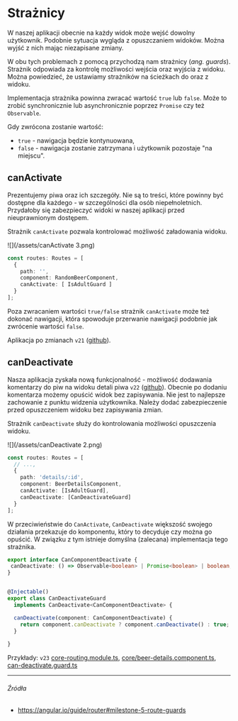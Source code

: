 # Strażnicy

W naszej aplikacji obecnie na każdy widok może wejść dowolny użytkownik. Podobnie sytuacja wygląda z opuszczaniem widoków. Można wyjść z nich mając niezapisane zmiany. 

W obu tych problemach z pomocą przychodzą nam strażnicy (_ang. guards_). Strażnik odpowiada za kontrolę możliwości wejścia oraz wyjścia z widoku. Można powiedzieć, że ustawiamy strażników na ścieżkach do oraz z widoku.

Implementacja strażnika powinna zwracać wartość `true` lub `false`. Może to zrobić synchronicznie lub asynchronicznie poprzez `Promise` czy też `Observable`. 

Gdy zwrócona zostanie wartość:
 * `true` - nawigacja będzie kontynuowana,
 * `false` - nawigacja zostanie zatrzymana i użytkownik pozostaje "na miejscu".

## canActivate

Prezentujemy piwa oraz ich szczegóły. Nie są to treści, które powinny być dostępne dla każdego - w szczególności dla osób niepełnoletnich. Przydałoby się zabezpieczyć widoki w naszej aplikacji przed nieuprawnionym dostępem.

Strażnik `canActivate` pozwala kontrolować możliwość załadowania widoku.

![](/assets/canActivate 3.png)

```ts
const routes: Routes = [
  {
    path: '', 
    component: RandomBeerComponent, 
    canActivate: [ IsAdultGuard ]
  }
];
```

Poza zwracaniem wartości `true/false` strażnik `canActivate` może też dokonać nawigacji, która spowoduje przerwanie nawigacji podobnie jak zwrócenie wartości `false`.

Aplikacja po zmianach `v21` ([github](https://github.com/mmotel/ng-beers-app/tree/v21/src/app)).

## canDeactivate

Nasza aplikacja zyskała nową funkcjonalność - możliwość dodawania komentarzy do piw na widoku detali piwa `v22` ([github](https://github.com/mmotel/ng-beers-app/tree/v22/src/app)). Obecnie po dodaniu komentarza możemy opuścić widok bez zapisywania. Nie jest to najlepsze zachowanie z punktu widzenia użytkownika. Należy dodać zabezpieczenie przed opuszczeniem widoku bez zapisywania zmian.

Strażnik `canDeactivate` służy do kontrolowania możliwości opuszczenia widoku.

![](/assets/canDeactivate 2.png)

```ts
const routes: Routes = [
  // ...,
  {
    path: 'details/:id',
    component: BeerDetailsComponent,
    canActivate: [IsAdultGuard],
    canDeactivate: [CanDeactivateGuard]
  }
];
```

W przeciwieństwie do `CanActivate`, `CanDeactivate` większość swojego działania przekazuje do komponentu, który to decyduje czy można go opuścić. W związku z tym istnieje domyślna (zalecana) implementacja tego strażnika.

```ts
export interface CanComponentDeactivate {
 canDeactivate: () => Observable<boolean> | Promise<boolean> | boolean;
}


@Injectable()
export class CanDeactivateGuard 
  implements CanDeactivate<CanComponentDeactivate> {

  canDeactivate(component: CanComponentDeactivate) {
    return component.canDeactivate ? component.canDeactivate() : true;
  }
  
}
```

Przykłady: `v23` [core-routing.module.ts](https://github.com/mmotel/ng-beers-app/blob/v23/src/app/core/core-routing.module.ts), [core/beer-details.component.ts](https://github.com/mmotel/ng-beers-app/blob/v23/src/app/core/beer-details/beer-details.component.ts), [can-deactivate.guard.ts](https://github.com/mmotel/ng-beers-app/blob/v23/src/app/shared/guard/can-deactivate/can-deactivate.guard.ts)

---

###### Źródła

* https://angular.io/guide/router#milestone-5-route-guards